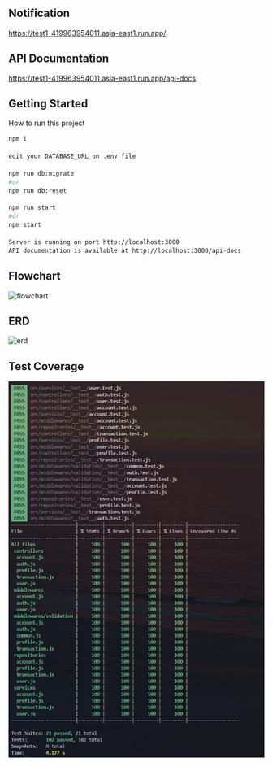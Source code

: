 ## Notification
https://test1-419963954011.asia-east1.run.app/

## API Documentation
https://test1-419963954011.asia-east1.run.app/api-docs

## Getting Started

How to run this project
```bash
npm i

edit your DATABASE_URL on .env file

npm run db:migrate
#or
npm run db:reset

npm run start
#or
npm start

Server is running on port http://localhost:3000
API documentation is available at http://localhost:3000/api-docs
```

## Flowchart
![flowchart](./flowchart.png)

## ERD
![erd](./erd.png)

## Test Coverage
![test](./test.png)
